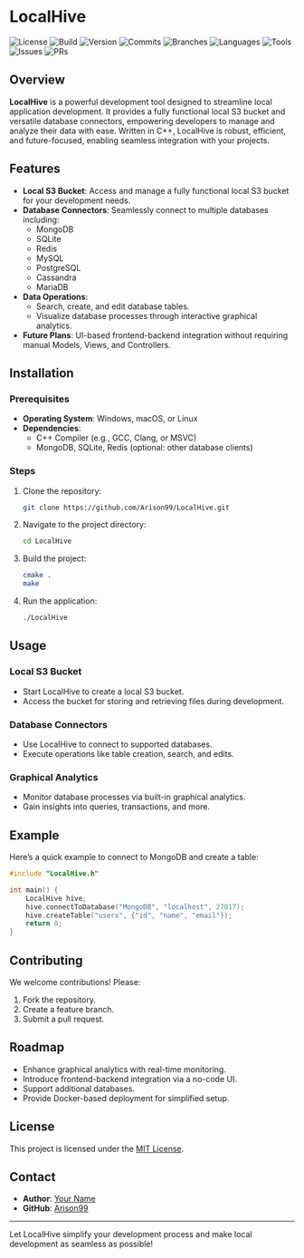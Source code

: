 # LocalHive

![License](https://img.shields.io/github/license/Arison99/LocalHive)
![Build](https://img.shields.io/github/actions/workflow/status/Arison99/LocalHive/build.yml)
![Version](https://img.shields.io/github/v/release/Arison99/LocalHive)
![Commits](https://img.shields.io/github/commit-activity/m/Arison99/LocalHive)
![Branches](https://img.shields.io/github/branches/Arison99/LocalHive)
![Languages](https://img.shields.io/github/languages/count/Arison99/LocalHive)
![Tools](https://img.shields.io/badge/tools-C++%20%7C%20MongoDB%20%7C%20SQLite%20%7C%20Redis-blue)
![Issues](https://img.shields.io/github/issues/Arison99/LocalHive)
![PRs](https://img.shields.io/github/issues-pr/Arison99/LocalHive)

## Overview

**LocalHive** is a powerful development tool designed to streamline local application development. It provides a fully functional local S3 bucket and versatile database connectors, empowering developers to manage and analyze their data with ease. Written in C++, LocalHive is robust, efficient, and future-focused, enabling seamless integration with your projects.

## Features

- **Local S3 Bucket**: Access and manage a fully functional local S3 bucket for your development needs.
- **Database Connectors**: Seamlessly connect to multiple databases including:
  - MongoDB
  - SQLite
  - Redis
  - MySQL
  - PostgreSQL
  - Cassandra
  - MariaDB
- **Data Operations**:
  - Search, create, and edit database tables.
  - Visualize database processes through interactive graphical analytics.
- **Future Plans**: UI-based frontend-backend integration without requiring manual Models, Views, and Controllers.

## Installation

### Prerequisites
- **Operating System**: Windows, macOS, or Linux
- **Dependencies**:
  - C++ Compiler (e.g., GCC, Clang, or MSVC)
  - MongoDB, SQLite, Redis (optional: other database clients)

### Steps
1. Clone the repository:
   ```bash
   git clone https://github.com/Arison99/LocalHive.git
   ```
2. Navigate to the project directory:
   ```bash
   cd LocalHive
   ```
3. Build the project:
   ```bash
   cmake .
   make
   ```
4. Run the application:
   ```bash
   ./LocalHive
   ```

## Usage

### Local S3 Bucket
- Start LocalHive to create a local S3 bucket.
- Access the bucket for storing and retrieving files during development.

### Database Connectors
- Use LocalHive to connect to supported databases.
- Execute operations like table creation, search, and edits.

### Graphical Analytics
- Monitor database processes via built-in graphical analytics.
- Gain insights into queries, transactions, and more.

## Example
Here’s a quick example to connect to MongoDB and create a table:
```cpp
#include "LocalHive.h"

int main() {
    LocalHive hive;
    hive.connectToDatabase("MongoDB", "localhost", 27017);
    hive.createTable("users", {"id", "name", "email"});
    return 0;
}
```

## Contributing
We welcome contributions! Please:
1. Fork the repository.
2. Create a feature branch.
3. Submit a pull request.

## Roadmap
- Enhance graphical analytics with real-time monitoring.
- Introduce frontend-backend integration via a no-code UI.
- Support additional databases.
- Provide Docker-based deployment for simplified setup.

## License
This project is licensed under the [MIT License](LICENSE).

## Contact
- **Author**: [Your Name](mailto:your.email@example.com)
- **GitHub**: [Arison99](https://github.com/Arison99/LocalHive)

---

Let LocalHive simplify your development process and make local development as seamless as possible!
